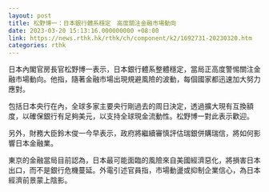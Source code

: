 ```yaml
---
layout: post
title: 松野博一：日本銀行體系穩定　高度關注金融市場動向
date: 2023-03-20 15:13:16.000000000 +08:00
link: https://news.rthk.hk/rthk/ch/component/k2/1692731-20230320.htm
categories: rthk
---
```


日本內閣官房長官松野博一表示，日本銀行體系整體穩定，當局正高度警惕關注金融市場動向。他指，隨著金融市場出現規避風險的波動，每個國家都迅速加大努力應對。

包括日本央行在內，全球多家主要央行剛過去的周日決定，透過擴大現有互換額度，以確保銀行有足夠美元，以支持全球現金流動性。松野博一對此表示歡迎。

另外，財務大臣鈴木俊一今早表示，政府將繼續審慎評估瑞銀併購瑞信，將如何影響日本金融業。

東京的金融當局目前認為，日本最可能面臨的風險來自美國經濟惡化，將損害日本出口，而不是銀行危機蔓延。外電引述官員指，市場動盪或抑制企業信心，為日本經濟前景蒙上陰影。
